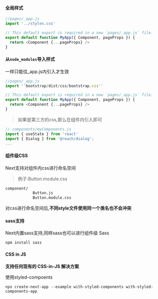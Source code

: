 #### 全局样式

```js
//pages/_app.js
import '../styles.css'

// This default export is required in a new `pages/_app.js` file.
export default function MyApp({ Component, pageProps }) {
  return <Component {...pageProps} />
}
```

#### 从`node_modules`导入样式

一样只能往_app.js内引入才生效

```js
//pages/_app.js
import ''bootstrap/dist/css/bootstrap.css''

// This default export is required in a new `pages/_app.js` file.
export default function MyApp({ Component, pageProps }) {
  return <Component {...pageProps} />
}
```

> 如果是第三方的css,那么在组件内引入即可

```js
// components/myComponents.js
import { useState } from 'react'
import { Dialog } from '@reach/dialog';
...
```

#### 组件级CSS

Next支持对组件内css进行命名空间

> 例子:Button.module.css

```bash
component/
			Button.js
			Button.module.css
```

对css进行命名空间后,**不同style文件使用同一个类名也不会冲突**

#### sass支持

Next内置sass支持,同样sass也可以进行组件级 Sass 

```bash
npm install sass
```

#### CSS in JS

**支持任何现有的 CSS-in-JS 解决方案**

使用styled-compoents

```bahs
npx create-next-app --example with-styled-components with-styled-components-app
```

